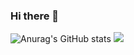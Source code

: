 ### Hi there 👋
![Anurag's GitHub stats](https://github-readme-stats.vercel.app/api?username=otakuict&theme=dark&show_icons=true)
![](https://komarev.com/ghpvc/?username=otakuict)
